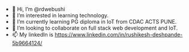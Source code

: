 - 👋 Hi, I’m @rdwebushi
- 👀 I’m interested in learning technology.
- 🌱 I’m currently learning PG diploma in IoT from CDAC ACTS PUNE.
- 💞️ I’m looking to collaborate on full stack web development and IoT.
- 📫 My linkedIn is https://www.linkedin.com/in/rushikesh-deshpande-5b9664124/

<!---
rdwebushi/rdwebushi is a ✨ special ✨ repository because its `README.md` (this file) appears on your GitHub profile.
You can click the Preview link to take a look at your changes.
--->
